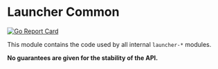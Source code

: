 # Launcher Common

[![Go Report Card](https://goreportcard.com/badge/github.com/luskaner/ageLANServer/launcher-common)](https://goreportcard.com/report/github.com/luskaner/ageLANServer/launcher-common)

This module contains the code used by all internal `launcher-*` modules.

**No guarantees are given for the stability of the API.**
